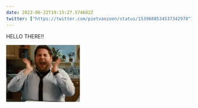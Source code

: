 ```yaml
---
date: 2022-06-22T19:15:27.574682Z
twitter: ["https://twitter.com/pietvanzoen/status/1539688534537342978"]
---
```

HELLO THERE!!

![](/media/06D9A663-4234-4005-99F5-EAC7E7D52A2C.gif)
